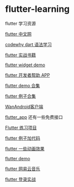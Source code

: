 # flutter-learning

flutter 学习资源

[flutter 中文网](https://flutter.cn/docs/cookbook)

[codewhy dart 语法学习](https://juejin.im/post/5d76340c6fb9a06adb800961)

[flutter 实战书籍](https://book.flutterchina.club/)

[flutter widget demo](https://flutter-widget.live/zh_CN/basics/introduction)

[flutter 开发者帮助 APP](https://github.com/alibaba/flutter-go)

[flutter demo 合集](https://github.com/OpenFlutter/Flutter-Notebook)

[flutter 例子合集](https://flutter.github.io/samples/)

[WanAndroid客户端](https://github.com/Sky24n/flutter_wanandroid)

[flutter_app](https://github.com/shichunlei/flutter_app) 还有一些免费接口

[Flutter 练习项目](https://github.com/simplezhli/flutter_deer)

[flutter 例子加代码](https://github.com/X-Wei/flutter_catalog)

[flutter 一些动画效果](https://github.com/samarthagarwal/FlutterScreens)

[flutter demo](https://github.com/nisrulz/flutter-examples)

[flutter 网易云音乐](https://github.com/boyan01/flutter-netease-music)

[flutter 登录实战](https://juejin.im/post/5da43877518825164d2cda3a)
